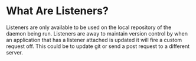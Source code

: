 # What Are Listeners?

Listeners are only available to be used on the local repository of the daemon being run. Listeners are away to maintain version control by when an application that has a listener attached is updated it will fire a custom request off. This could be to update git or send a post request to a different server.
